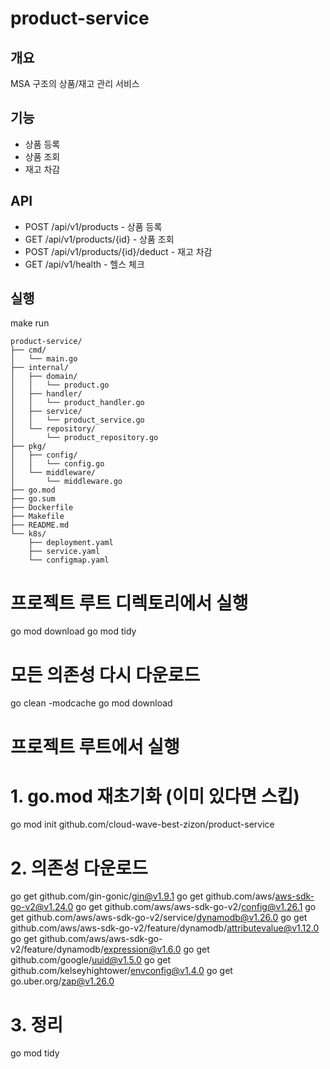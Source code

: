 # product-service

## 개요
MSA 구조의 상품/재고 관리 서비스

## 기능
- 상품 등록
- 상품 조회
- 재고 차감

## API
- POST /api/v1/products - 상품 등록
- GET /api/v1/products/{id} - 상품 조회
- POST /api/v1/products/{id}/deduct - 재고 차감
- GET /api/v1/health - 헬스 체크

## 실행
make run

```
product-service/
├── cmd/
│   └── main.go
├── internal/
│   ├── domain/
│   │   └── product.go
│   ├── handler/
│   │   └── product_handler.go
│   ├── service/
│   │   └── product_service.go
│   └── repository/
│       └── product_repository.go
├── pkg/
│   ├── config/
│   │   └── config.go
│   └── middleware/
│       └── middleware.go
├── go.mod
├── go.sum
├── Dockerfile
├── Makefile
├── README.md
└── k8s/
    ├── deployment.yaml
    ├── service.yaml
    └── configmap.yaml
```


# 프로젝트 루트 디렉토리에서 실행
go mod download
go mod tidy

# 모든 의존성 다시 다운로드
go clean -modcache
go mod download

# 프로젝트 루트에서 실행
# 1. go.mod 재초기화 (이미 있다면 스킵)
go mod init github.com/cloud-wave-best-zizon/product-service

# 2. 의존성 다운로드
go get github.com/gin-gonic/gin@v1.9.1
go get github.com/aws/aws-sdk-go-v2@v1.24.0
go get github.com/aws/aws-sdk-go-v2/config@v1.26.1
go get github.com/aws/aws-sdk-go-v2/service/dynamodb@v1.26.0
go get github.com/aws/aws-sdk-go-v2/feature/dynamodb/attributevalue@v1.12.0
go get github.com/aws/aws-sdk-go-v2/feature/dynamodb/expression@v1.6.0
go get github.com/google/uuid@v1.5.0
go get github.com/kelseyhightower/envconfig@v1.4.0
go get go.uber.org/zap@v1.26.0

# 3. 정리
go mod tidy